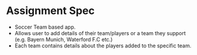# Assignment Spec

- Soccer Team based app.
- Allows user to add details of their team/players or a team they support (e.g. Bayern Munich, Waterford F.C etc.)
- Each team contains details about the players added to the specific team.

